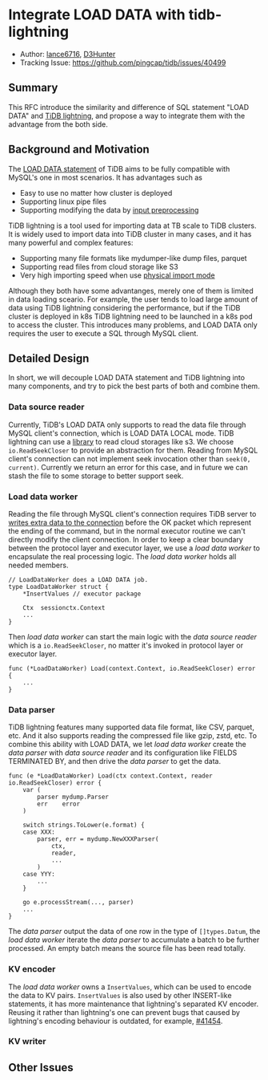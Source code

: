 # Integrate LOAD DATA with tidb-lightning

- Author: [lance6716](https://github.com/lance6716), [D3Hunter](https://github.com/D3Hunter)
- Tracking Issue: https://github.com/pingcap/tidb/issues/40499

## Summary

This RFC introduce the similarity and difference of SQL statement "LOAD DATA" and [TiDB lightning](https://docs.pingcap.com/tidb/stable/tidb-lightning-overview), and propose a way to integrate them with the advantage from the both side.

## Background and Motivation

The [LOAD DATA statement](https://docs.pingcap.com/tidb/stable/sql-statement-load-data#load-data) of TiDB aims to be fully compatible with MySQL's one in most scenarios. It has advantages such as
- Easy to use no matter how cluster is deployed
- Supporting linux pipe files
- Supporting modifying the data by [input preprocessing](https://dev.mysql.com/doc/refman/8.0/en/load-data.html#load-data-input-preprocessing)

TiDB lightning is a tool used for importing data at TB scale to TiDB clusters. It is widely used to import data into TiDB cluster in many cases, and it has many powerful and complex features:
- Supporting many file formats like mydumper-like dump files, parquet
- Supporting read files from cloud storage like S3
- Very high importing speed when use [physical import mode](https://docs.pingcap.com/tidb/stable/tidb-lightning-physical-import-mode)

Although they both have some advantanges, merely one of them is limited in data loading sceario. For example, the user tends to load large amount of data using TiDB lightning considering the performance, but if the TiDB cluster is deployed in k8s TiDB lightning need to be launched in a k8s pod to access the cluster. This introduces many problems, and LOAD DATA only requires the user to execute a SQL through MySQL client.

## Detailed Design

In short, we will decouple LOAD DATA statement and TiDB lightning into many components, and try to pick the best parts of both and combine them.

### Data source reader

Currently, TiDB's LOAD DATA only supports to read the data file through MySQL client's connection, which is LOAD DATA LOCAL mode. TiDB lightning can use a [library](https://github.com/pingcap/tidb/tree/master/br/pkg/storage) to read cloud storages like s3. We choose `io.ReadSeekCloser` to provide an abstraction for them. Reading from MySQL client's connection can not implement seek invocation other than `seek(0, current)`. Currently we return an error for this case, and in future we can stash the file to some storage to better support seek.

### Load data worker

Reading the file through MySQL client's connection requires TiDB server to [writes extra data to the connection](https://dev.mysql.com/doc/dev/mysql-server/latest/page_protocol_com_query_response_local_infile_request.html) before the OK packet which represent the ending of the command, but in the normal executor routine we can't directly modify the client connection. In order to keep a clear boundary between the protocol layer and executor layer, we use a *load data worker* to encapsulate the real processing logic. The *load data worker* holds all needed members.

```golang
// LoadDataWorker does a LOAD DATA job.
type LoadDataWorker struct {
    *InsertValues // executor package

    Ctx  sessionctx.Context
    ...
}
```

Then *load data worker* can start the main logic with the *data source reader* which is a `io.ReadSeekCloser`, no matter it's invoked in protocol layer or executor layer.

```golang
func (*LoadDataWorker) Load(context.Context, io.ReadSeekCloser) error {
    ...
}
```

### Data parser

TiDB lightning features many supported data file format, like CSV, parquet, etc. And it also supports reading the compressed file like gzip, zstd, etc. To combine this ability with LOAD DATA, we let *load data worker* create the *data parser* with *data source reader* and its configuration like FIELDS TERMINATED BY, and then drive the *data parser* to get the data.

```golang
func (e *LoadDataWorker) Load(ctx context.Context, reader io.ReadSeekCloser) error {
    var (
        parser mydump.Parser
        err    error
    )

    switch strings.ToLower(e.format) {
    case XXX:
        parser, err = mydump.NewXXXParser(
            ctx,
            reader,
            ...
        )
    case YYY:
        ...
    }

    go e.processStream(..., parser)
    ...
}
```

The *data parser* output the data of one row in the type of `[]types.Datum`, the *load data worker* iterate the *data parser* to accumulate a batch to be further processed. An empty batch means the source file has been read totally.

### KV encoder

The *load data worker* owns a `InsertValues`, which can be used to encode the data to KV pairs. `InsertValues` is also used by other INSERT-like statements, it has more maintenance that lightning's separated KV encoder. Reusing it rather than lightning's one can prevent bugs that caused by lightning's encoding behaviour is outdated, for example, [#41454](https://github.com/pingcap/tidb/issues/41454).

### KV writer

## Other Issues

